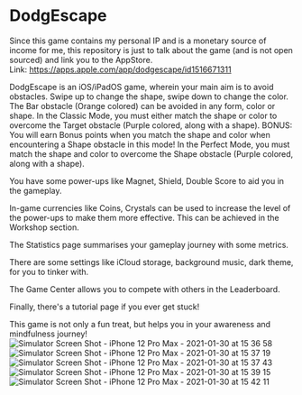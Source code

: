 # DodgEscape

Since this game contains my personal IP and is a monetary source of income for me, this repository is just to talk about the game (and is not open sourced) and link you to the AppStore.
<br>Link: https://apps.apple.com/app/dodgescape/id1516671311

DodgEscape is an iOS/iPadOS game, wherein your main aim is to avoid obstacles. Swipe up to change the shape, swipe down to change the color. The Bar obstacle (Orange colored) can be avoided in any form, color or shape.
In the Classic Mode, you must either match the shape or color to overcome the Target obstacle (Purple colored, along with a shape). BONUS: You will earn Bonus points when you match the shape and color when encountering a Shape obstacle in this mode!
In the Perfect Mode, you must match the shape and color to overcome the Shape obstacle (Purple colored, along with a shape).

You have some power-ups like Magnet, Shield, Double Score to aid you in the gameplay.

In-game currencies like Coins, Crystals can be used to increase the level of the power-ups to make them more effective. This can be achieved in the Workshop section.

The Statistics page summarises your gameplay journey with some metrics.

There are some settings like iCloud storage, background music, dark theme, for you to tinker with.

The Game Center allows you to compete with others in the Leaderboard.

Finally, there's a tutorial page if you ever get stuck!

This game is not only a fun treat, but helps you in your awareness and mindfulness journey!
![Simulator Screen Shot - iPhone 12 Pro Max - 2021-01-30 at 15 36 58](https://user-images.githubusercontent.com/21005627/118356146-861f0f80-b591-11eb-82f8-ab4bd7f62e11.png)![Simulator Screen Shot - iPhone 12 Pro Max - 2021-01-30 at 15 37 19](https://user-images.githubusercontent.com/21005627/118356154-91723b00-b591-11eb-9f11-dfab841f957c.png) ![Simulator Screen Shot - iPhone 12 Pro Max - 2021-01-30 at 15 37 43](https://user-images.githubusercontent.com/21005627/118356223-cbdbd800-b591-11eb-94b8-c6656b1edd47.png) ![Simulator Screen Shot - iPhone 12 Pro Max - 2021-01-30 at 15 39 15](https://user-images.githubusercontent.com/21005627/118356237-d4341300-b591-11eb-9102-ea0632903430.png) ![Simulator Screen Shot - iPhone 12 Pro Max - 2021-01-30 at 15 42 11](https://user-images.githubusercontent.com/21005627/118356246-dac28a80-b591-11eb-925f-3d397035dbb9.png)



